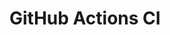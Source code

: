 # GitHub Actions CI






































































































































































































































































































































































































































































































































































































































































































































































































































































































































































































































































































































































































































































